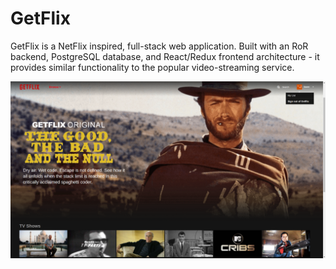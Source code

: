 # GetFlix

GetFlix is a NetFlix inspired, full-stack web application. Built with an RoR backend, PostgreSQL database, and React/Redux frontend architecture - it provides similar functionality to the popular video-streaming service.

![home]



[home]: ./docs/images/home.png

